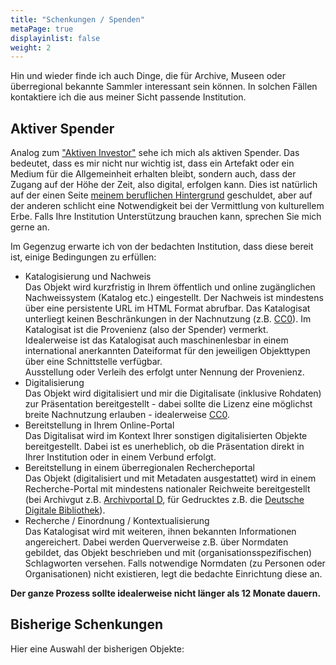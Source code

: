 ```yaml
---
title: "Schenkungen / Spenden"
metaPage: true
displayinlist: false
weight: 2
---
```


Hin und wieder finde ich auch Dinge, die für Archive, Museen oder überregional bekannte Sammler interessant sein können. In solchen Fällen kontaktiere ich die aus meiner Sicht passende Institution.

<a class="no-link" name="donation-conditions" id="donation-conditions"></a>
## Aktiver Spender

Analog zum ["Aktiven Investor"](https://de.wikipedia.org/wiki/Aktiver_Investor) sehe ich mich als aktiven Spender. Das bedeutet, dass es mir nicht nur wichtig ist, dass ein Artefakt oder ein Medium für die Allgemeinheit erhalten bleibt, sondern auch, dass der Zugang auf der Höhe der Zeit, also digital, erfolgen kann. Dies ist natürlich auf der einen Seite [meinem beruflichen Hintergrund](/about/#professional-interests) geschuldet, aber auf der anderen schlicht eine Notwendigkeit bei der Vermittlung von kulturellem Erbe. Falls Ihre Institution Unterstützung brauchen kann, sprechen Sie mich gerne an.

Im Gegenzug erwarte ich von der bedachten Institution, dass diese bereit ist, einige Bedingungen zu erfüllen:

<ul class="list-block">
    <li><div class="li-heading">Katalogisierung und Nachweis</div>
        <div class="li-body type-text">Das Objekt wird kurzfristig in Ihrem öffentlich und online zugänglichen Nachweissystem (Katalog etc.) eingestellt. Der Nachweis ist mindestens über eine persistente URL im HTML Format abrufbar. Das Katalogisat unterliegt keinen Beschränkungen in der Nachnutzung (z.B. <a href="https://creativecommons.org/share-your-work/public-domain/cc0/" title="CC0">CC0</a>). Im Katalogisat ist die Provenienz (also der Spender) vermerkt.
        </div>
        <div class="li-body type-text para">Idealerweise ist das Katalogisat auch maschinenlesbar in einem international anerkannten Dateiformat für den jeweiligen Objekttypen über eine Schnittstelle verfügbar.
        </div>
        <div class="li-body type-text para">Ausstellung oder Verleih des erfolgt unter Nennung der Provenienz.
        </div>
    </li>
    <li><div class="li-heading">Digitalisierung</div></li>
        <div class="li-body type-text">Das Objekt wird digitalisiert und mir die Digitalisate (inklusive Rohdaten) zur Präsentation bereitgestellt - dabei sollte die Lizenz eine möglichst breite Nachnutzung erlauben - idealerweise <a href="https://creativecommons.org/share-your-work/public-domain/cc0/" title="CC0">CC0</a>.
        </div>
    </li>
    <li><div class="li-heading">Bereitstellung in Ihrem Online-Portal</div></li>
        <div class="li-body type-text">Das Digitalisat wird im Kontext Ihrer sonstigen digitalisierten Objekte bereitgestellt. Dabei ist es unerheblich, ob die Präsentation direkt in Ihrer Institution oder in einem Verbund erfolgt.
        </div>
    </li>
    <li><div class="li-heading">Bereitstellung in einem überregionalen Rechercheportal</div></li>
        <div class="li-body type-text">Das Objekt (digitalisiert und mit Metadaten ausgestattet) wird in einem Recherche-Portal mit mindestens nationaler Reichweite bereitgestellt (bei Archivgut z.B. <a href="https://www.archivportal-d.de/" title="Archivportal D">Archivportal D</a>, für Gedrucktes z.B. die <a href="https://www.deutsche-digitale-bibliothek.de/" title="Deutsche Digitale Bibliothek">Deutsche Digitale Bibliothek</a>).
        </div>
    </li>
    <li><div class="li-heading">Recherche / Einordnung / Kontextualisierung</div></li>
        <div class="li-body type-text">Das Katalogisat wird mit weiteren, ihnen bekannten Informationen angereichert. Dabei werden  Querverweise z.B. über Normdaten gebildet, das Objekt beschrieben und mit (organisationsspezifischen) Schlagworten versehen. Falls notwendige Normdaten (zu Personen oder Organisationen) nicht existieren, legt die bedachte Einrichtung diese an.
        </div>
    </li>
</ul>

**Der ganze Prozess sollte idealerweise nicht länger als 12 Monate dauern.**

## Bisherige Schenkungen

Hier eine Auswahl der bisherigen Objekte:
